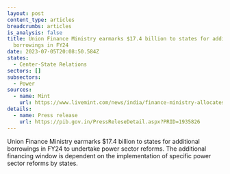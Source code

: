 ```yaml
---
layout: post
content_type: articles
breadcrumbs: articles
is_analysis: false
title: Union Finance Ministry earmarks $17.4 billion to states for additional
  borrowings in FY24
date: 2023-07-05T20:08:50.584Z
states:
  - Center-State Relations
sectors: []
subsectors:
  - Power
sources:
  - name: Mint
    url: https://www.livemint.com/news/india/finance-ministry-allocates-1-43-trillion-for-power-sector-reforms-in-fy24-12-states-to-receive-additional-borrowings-11687972113228.html
details:
  - name: Press release
    url: https://pib.gov.in/PressReleseDetail.aspx?PRID=1935826
---
```

Union Finance Ministry earmarks $17.4 billion to states for additional borrowings in FY24 to undertake power sector reforms. The additional financing window is dependent on the implementation of specific power sector reforms by states.
